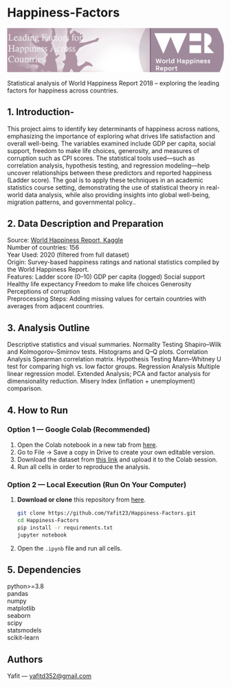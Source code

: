 # Happiness-Factors
<p align="center">
  <img src="WHR.png" alt="Leading Factors for Happiness Across Countries" width="800">
</p>

Statistical analysis of World Happiness Report 2018 – exploring the leading factors for happiness across countries.
<br>
## 1. Introduction-
This project aims to identify key determinants of happiness across nations, emphasizing the importance of exploring what drives life satisfaction and overall well-being. The variables examined include GDP per capita, social support, freedom to make life choices, generosity, and measures of corruption such as CPI scores. The statistical tools used—such as correlation analysis, hypothesis testing, and regression modeling—help uncover relationships between these predictors and reported happiness (Ladder score).
The goal is to apply these techniques in an academic statistics course setting, demonstrating the use of statistical theory in real-world data analysis, while also providing insights into global well-being, migration patterns, and governmental policy..

## 2. Data Description and Preparation <br>
Source: [World Happiness Report, Kaggle](https://www.kaggle.com/datasets/unsdsn/world-happiness)<br>
Number of countries: 156<br>
Year Used: 2020 (filtered from full dataset)<br>
Origin: Survey-based happiness ratings and national statistics compiled by the World Happiness Report.<br>
Features:
Ladder score (0–10)
GDP per capita (logged)
Social support
Healthy life expectancy
Freedom to make life choices
Generosity
Perceptions of corruption<br>
Preprocessing Steps:
Adding missing values for certain countries with averages from adjacent countries.

## 3. Analysis Outline<br>

Descriptive statistics and visual summaries.
Normality Testing
Shapiro–Wilk and Kolmogorov–Smirnov tests.
Histograms and Q–Q plots.
Correlation Analysis
Spearman correlation matrix.
Hypothesis Testing
Mann–Whitney U test for comparing high vs. low factor groups.
Regression Analysis
Multiple linear regression model.
Extended Analysis;
PCA and factor analysis for dimensionality reduction.
Misery Index (inflation + unemployment) comparison.

## 4. How to Run
### Option 1 — Google Colab (Recommended)
1. Open the Colab notebook in a new tab from [here](https://colab.research.google.com/drive/14bz7YD4RXYYlYRbUVWQpK0Bq6p7faByL?usp=sharing).
2. Go to File → Save a copy in Drive to create your own editable version.
3. Download the dataset from [this link](https://github.com/Yafit23/Happiness-Factors/blob/main/WH2018DATA.csv) and upload it to the Colab session.
4. Run all cells in order to reproduce the analysis.


### Option 2 — Local Execution (Run On Your Computer)
1. **Download or clone** this repository from [here](https://github.com/Yafit23/Happiness-Factors.git).

    ```bash
    git clone https://github.com/Yafit23/Happiness-Factors.git
    cd Happiness-Factors
    pip install -r requirements.txt
    jupyter notebook
    ```

2. Open the `.ipynb` file and run all cells.

## 5. Dependencies

python>=3.8<br>
pandas<br>
numpy<br>
matplotlib<br>
seaborn<br>
scipy<br>
statsmodels<br>
scikit-learn<br>

## Authors
Yafit  — <yafitd352@gmail.com>

